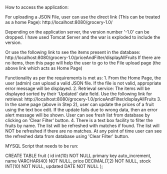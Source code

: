 How to access the application:

For uploading a JSON File, user can use the direct link (This can be treated as a home Page):
http://localhost:8080/grocery-1.0/

Depending on the application server, the version number '-1.0' can be dropped. I have used Tomcat Server and the war is exploded to include the version.

Or use the following link to see the items present in the database:
http://localhost:8080/grocery-1.0/priceAndFilter/displayAllFruits
If there are no items, then this page will help the user to go to the File upload page (the above link which acts as Home Page)

Functionality as per the requirements is met as:
	1. From the Home Page, the user (admin) can upload a valid JSON file. If the file is not valid, appropriate error message will be displayed.
	2. Retrieval service: The items will be displayed sorted by their 'Updated' date field. Use the following link for retrieval:
			http://localhost:8080/grocery-1.0/priceAndFilter/displayAllFruits
	3. In the same page (above in Step 2), user can update the prices of a fruit using the text box edit. 
	   If the update fails due to wrong data, then an error alert message will be shown. User can see fresh list from database by clicking on 'Clear Filter' button.
	4. There is a text box facility to filter the fruits by name. The list will be refreshed with matches if found. 
	   The list will NOT be refreshed if there are no matches. At any point of time user can see the refreshed data from database using 'Clear Filter' button.
	   
MYSQL Script that needs to be run:

CREATE TABLE fruit (
id int(10) NOT NULL primary key auto_increment,
name VARCHAR(40) NOT NULL, 
price DECIMAL(7,2) NOT NULL, 
stock INT(10) NOT NULL, 
updated DATE NOT NULL
);


